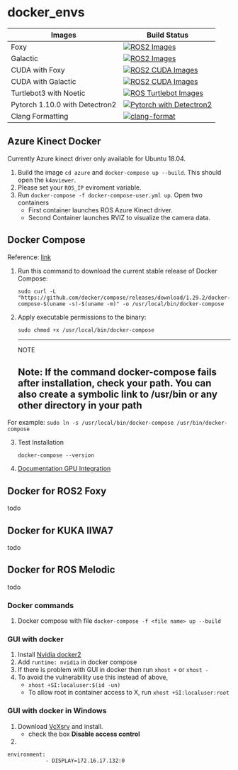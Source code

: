 # docker_envs

|       Images                  |     Build Status    |
|-------------------------------|---------------------|
|       Foxy                    |[![ROS2 Images](https://github.com/prachandabhanu/docker_envs/actions/workflows/ros2.yml/badge.svg)](https://github.com/prachandabhanu/docker_envs/actions/workflows/ros2.yml)|
|      Galactic                 |[![ROS2 Images](https://github.com/prachandabhanu/docker_envs/actions/workflows/ros2.yml/badge.svg)](https://github.com/prachandabhanu/docker_envs/actions/workflows/ros2.yml)|
|  CUDA with Foxy               |[![ROS2 CUDA Images](https://github.com/prachandabhanu/docker_envs/actions/workflows/ros2_cuda.yml/badge.svg)](https://github.com/prachandabhanu/docker_envs/actions/workflows/ros2_cuda.yml)|
|CUDA with Galactic             |[![ROS2 CUDA Images](https://github.com/prachandabhanu/docker_envs/actions/workflows/ros2_cuda.yml/badge.svg)](https://github.com/prachandabhanu/docker_envs/actions/workflows/ros2_cuda.yml)|
| Turtlebot3 with Noetic        |[![ROS Turtlebot Images](https://github.com/prachandabhanu/docker_envs/actions/workflows/ros-turtlebot3.yml/badge.svg)](https://github.com/prachandabhanu/docker_envs/actions/workflows/ros-turtlebot3.yml)|
|Pytorch 1.10.0 with Detectron2 |[![Pytorch with Detectron2](https://github.com/prachandabhanu/docker_envs/actions/workflows/pytorch-1-10.yml/badge.svg)](https://github.com/prachandabhanu/docker_envs/actions/workflows/pytorch-1-10.yml)|
| Clang Formatting               |[![clang-format](https://github.com/prachandabhanu/docker_envs/actions/workflows/docker-image.yml/badge.svg)](https://github.com/prachandabhanu/docker_envs/actions/workflows/docker-image.yml)|

## Azure Kinect Docker
Currently Azure kinect driver only available for Ubuntu 18.04.
1. Build the image `cd azure` and `docker-compose up --build`. This should open the `k4aviewer`.
2. Please set your `ROS_IP` eviroment variable.
3. Run `docker-compose -f docker-compose-user.yml up`. Open two containers
    - First container launches ROS Azure Kinect driver.
    - Second Container launches RVIZ to visualize the camera data.

## Docker Compose
Reference: [link](https://docs.docker.com/compose/install/)
1. Run this command to download the current stable release of Docker Compose:
    ```
    sudo curl -L "https://github.com/docker/compose/releases/download/1.29.2/docker-compose-$(uname -s)-$(uname -m)" -o /usr/local/bin/docker-compose
    ```
2. Apply executable permissions to the binary:
    ```
    sudo chmod +x /usr/local/bin/docker-compose
    ```
    ---
    NOTE

    Note: If the command docker-compose fails after installation, check your path. You can also create a symbolic link to /usr/bin or any other directory in your path
    ---
For example:
    ```
    sudo ln -s /usr/local/bin/docker-compose /usr/bin/docker-compose
    ```

3. Test Installation
    ```
    docker-compose --version
    ```

4. [Documentation GPU Integration](https://docs.docker.com/compose/gpu-support/)
## Docker for ROS2 Foxy
todo

## Docker for KUKA IIWA7
todo

## Docker for ROS Melodic
todo
### Docker commands
1. Docker compose with file `docker-compose -f <file name> up --build`
### GUI with docker
1. Install [Nvidia docker2](https://docs.nvidia.com/datacenter/cloud-native/container-toolkit/install-guide.html)
2. Add `runtime: nvidia` in docker compose
3. If there is problem with GUI in docker then run `xhost +` or `xhost -`
4. To avoid the vulnerability use this instead of above,
    - `xhost +SI:localuser:$(id -un)`
    - To allow root in container access to X, run `xhost +SI:localuser:root`

### GUI with docker in Windows
1. Download [VcXsrv](https://sourceforge.net/projects/vcxsrv/) and install.
    - check the box **Disable access control**
2.
```
environment:
            - DISPLAY=172.16.17.132:0
```
